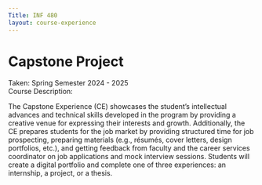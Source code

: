 ```yaml
---
Title: INF 480 
layout: course-experience
---
```

# Capstone Project
Taken: Spring Semester 2024 - 2025\
Course Description:

The Capstone Experience (CE) showcases the student’s intellectual advances and technical skills developed in the program by providing a creative venue for expressing their interests and growth. Additionally, the CE prepares students for the job market by providing structured time for job prospecting, preparing materials (e.g., résumés, cover letters, design portfolios, etc.), and getting feedback from faculty and the career services coordinator on job applications and mock interview sessions. Students will create a digital portfolio and complete one of three experiences: an internship, a project, or a thesis.